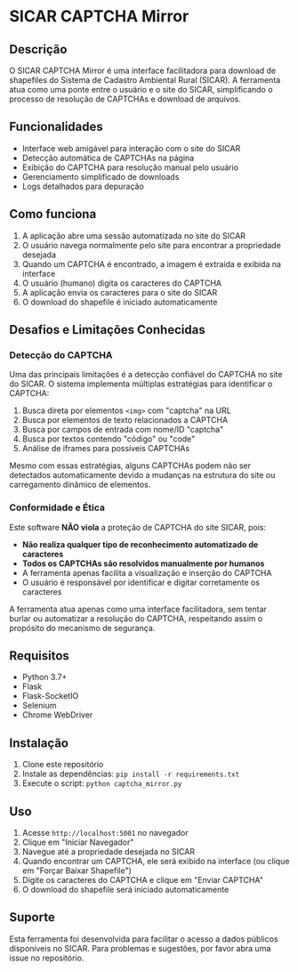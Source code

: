 # SICAR CAPTCHA Mirror

## Descrição
O SICAR CAPTCHA Mirror é uma interface facilitadora para download de shapefiles do Sistema de Cadastro Ambiental Rural (SICAR). A ferramenta atua como uma ponte entre o usuário e o site do SICAR, simplificando o processo de resolução de CAPTCHAs e download de arquivos.

## Funcionalidades
- Interface web amigável para interação com o site do SICAR
- Detecção automática de CAPTCHAs na página
- Exibição do CAPTCHA para resolução manual pelo usuário
- Gerenciamento simplificado de downloads
- Logs detalhados para depuração

## Como funciona
1. A aplicação abre uma sessão automatizada no site do SICAR
2. O usuário navega normalmente pelo site para encontrar a propriedade desejada
3. Quando um CAPTCHA é encontrado, a imagem é extraída e exibida na interface
4. O usuário (humano) digita os caracteres do CAPTCHA
5. A aplicação envia os caracteres para o site do SICAR
6. O download do shapefile é iniciado automaticamente

## Desafios e Limitações Conhecidas

### Detecção do CAPTCHA
Uma das principais limitações é a detecção confiável do CAPTCHA no site do SICAR. O sistema implementa múltiplas estratégias para identificar o CAPTCHA:

1. Busca direta por elementos `<img>` com "captcha" na URL
2. Busca por elementos de texto relacionados a CAPTCHA
3. Busca por campos de entrada com nome/ID "captcha"
4. Busca por textos contendo "código" ou "code"
5. Análise de iframes para possíveis CAPTCHAs

Mesmo com essas estratégias, alguns CAPTCHAs podem não ser detectados automaticamente devido a mudanças na estrutura do site ou carregamento dinâmico de elementos.

### Conformidade e Ética
Este software **NÃO viola** a proteção de CAPTCHA do site SICAR, pois:

- **Não realiza qualquer tipo de reconhecimento automatizado de caracteres**
- **Todos os CAPTCHAs são resolvidos manualmente por humanos**
- A ferramenta apenas facilita a visualização e inserção do CAPTCHA
- O usuário é responsável por identificar e digitar corretamente os caracteres

A ferramenta atua apenas como uma interface facilitadora, sem tentar burlar ou automatizar a resolução do CAPTCHA, respeitando assim o propósito do mecanismo de segurança.

## Requisitos
- Python 3.7+
- Flask
- Flask-SocketIO
- Selenium
- Chrome WebDriver

## Instalação
1. Clone este repositório
2. Instale as dependências: `pip install -r requirements.txt`
3. Execute o script: `python captcha_mirror.py`

## Uso
1. Acesse `http://localhost:5001` no navegador
2. Clique em "Iniciar Navegador"
3. Navegue até a propriedade desejada no SICAR
4. Quando encontrar um CAPTCHA, ele será exibido na interface (ou clique em "Forçar Baixar Shapefile")
5. Digite os caracteres do CAPTCHA e clique em "Enviar CAPTCHA"
6. O download do shapefile será iniciado automaticamente

## Suporte
Esta ferramenta foi desenvolvida para facilitar o acesso a dados públicos disponíveis no SICAR. 
Para problemas e sugestões, por favor abra uma issue no repositório.
